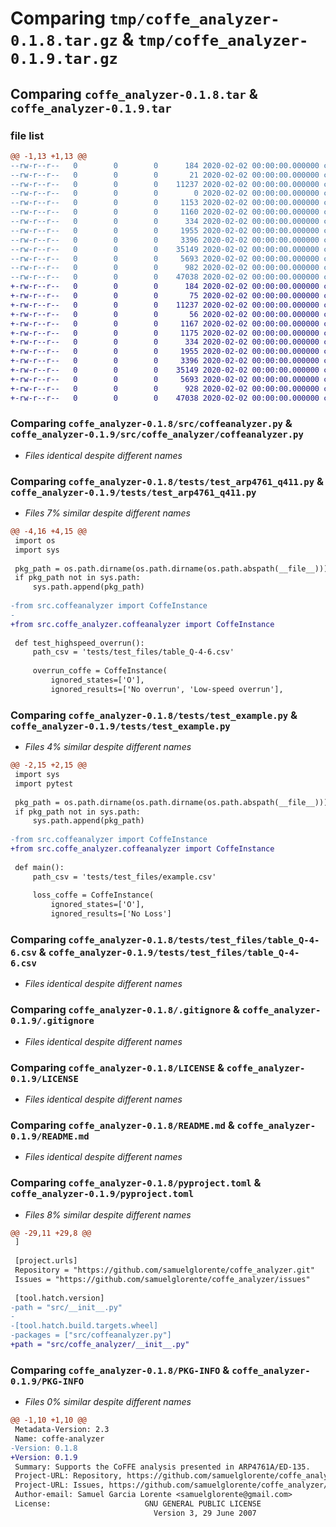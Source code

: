 # Comparing `tmp/coffe_analyzer-0.1.8.tar.gz` & `tmp/coffe_analyzer-0.1.9.tar.gz`

## Comparing `coffe_analyzer-0.1.8.tar` & `coffe_analyzer-0.1.9.tar`

### file list

```diff
@@ -1,13 +1,13 @@
--rw-r--r--   0        0        0      184 2020-02-02 00:00:00.000000 coffe_analyzer-0.1.8/requirements-dev.txt
--rw-r--r--   0        0        0       21 2020-02-02 00:00:00.000000 coffe_analyzer-0.1.8/src/__init__.py
--rw-r--r--   0        0        0    11237 2020-02-02 00:00:00.000000 coffe_analyzer-0.1.8/src/coffeanalyzer.py
--rw-r--r--   0        0        0        0 2020-02-02 00:00:00.000000 coffe_analyzer-0.1.8/tests/__init__.py
--rw-r--r--   0        0        0     1153 2020-02-02 00:00:00.000000 coffe_analyzer-0.1.8/tests/test_arp4761_q411.py
--rw-r--r--   0        0        0     1160 2020-02-02 00:00:00.000000 coffe_analyzer-0.1.8/tests/test_example.py
--rw-r--r--   0        0        0      334 2020-02-02 00:00:00.000000 coffe_analyzer-0.1.8/tests/test_files/example.csv
--rw-r--r--   0        0        0     1955 2020-02-02 00:00:00.000000 coffe_analyzer-0.1.8/tests/test_files/table_Q-4-6.csv
--rw-r--r--   0        0        0     3396 2020-02-02 00:00:00.000000 coffe_analyzer-0.1.8/.gitignore
--rw-r--r--   0        0        0    35149 2020-02-02 00:00:00.000000 coffe_analyzer-0.1.8/LICENSE
--rw-r--r--   0        0        0     5693 2020-02-02 00:00:00.000000 coffe_analyzer-0.1.8/README.md
--rw-r--r--   0        0        0      982 2020-02-02 00:00:00.000000 coffe_analyzer-0.1.8/pyproject.toml
--rw-r--r--   0        0        0    47038 2020-02-02 00:00:00.000000 coffe_analyzer-0.1.8/PKG-INFO
+-rw-r--r--   0        0        0      184 2020-02-02 00:00:00.000000 coffe_analyzer-0.1.9/requirements-dev.txt
+-rw-r--r--   0        0        0       75 2020-02-02 00:00:00.000000 coffe_analyzer-0.1.9/src/coffe_analyzer/__init__.py
+-rw-r--r--   0        0        0    11237 2020-02-02 00:00:00.000000 coffe_analyzer-0.1.9/src/coffe_analyzer/coffeanalyzer.py
+-rw-r--r--   0        0        0       56 2020-02-02 00:00:00.000000 coffe_analyzer-0.1.9/tests/__init__.py
+-rw-r--r--   0        0        0     1167 2020-02-02 00:00:00.000000 coffe_analyzer-0.1.9/tests/test_arp4761_q411.py
+-rw-r--r--   0        0        0     1175 2020-02-02 00:00:00.000000 coffe_analyzer-0.1.9/tests/test_example.py
+-rw-r--r--   0        0        0      334 2020-02-02 00:00:00.000000 coffe_analyzer-0.1.9/tests/test_files/example.csv
+-rw-r--r--   0        0        0     1955 2020-02-02 00:00:00.000000 coffe_analyzer-0.1.9/tests/test_files/table_Q-4-6.csv
+-rw-r--r--   0        0        0     3396 2020-02-02 00:00:00.000000 coffe_analyzer-0.1.9/.gitignore
+-rw-r--r--   0        0        0    35149 2020-02-02 00:00:00.000000 coffe_analyzer-0.1.9/LICENSE
+-rw-r--r--   0        0        0     5693 2020-02-02 00:00:00.000000 coffe_analyzer-0.1.9/README.md
+-rw-r--r--   0        0        0      928 2020-02-02 00:00:00.000000 coffe_analyzer-0.1.9/pyproject.toml
+-rw-r--r--   0        0        0    47038 2020-02-02 00:00:00.000000 coffe_analyzer-0.1.9/PKG-INFO
```

### Comparing `coffe_analyzer-0.1.8/src/coffeanalyzer.py` & `coffe_analyzer-0.1.9/src/coffe_analyzer/coffeanalyzer.py`

 * *Files identical despite different names*

### Comparing `coffe_analyzer-0.1.8/tests/test_arp4761_q411.py` & `coffe_analyzer-0.1.9/tests/test_arp4761_q411.py`

 * *Files 7% similar despite different names*

```diff
@@ -4,16 +4,15 @@
 import os
 import sys
 
 pkg_path = os.path.dirname(os.path.dirname(os.path.abspath(__file__)))
 if pkg_path not in sys.path:
     sys.path.append(pkg_path)
 
-from src.coffeanalyzer import CoffeInstance
-
+from src.coffe_analyzer.coffeanalyzer import CoffeInstance
 
 def test_highspeed_overrun():
     path_csv = 'tests/test_files/table_Q-4-6.csv'
 
     overrun_coffe = CoffeInstance(
         ignored_states=['O'], 
         ignored_results=['No overrun', 'Low-speed overrun'],
```

### Comparing `coffe_analyzer-0.1.8/tests/test_example.py` & `coffe_analyzer-0.1.9/tests/test_example.py`

 * *Files 4% similar despite different names*

```diff
@@ -2,15 +2,15 @@
 import sys
 import pytest
 
 pkg_path = os.path.dirname(os.path.dirname(os.path.abspath(__file__)))
 if pkg_path not in sys.path:
     sys.path.append(pkg_path)
     
-from src.coffeanalyzer import CoffeInstance
+from src.coffe_analyzer.coffeanalyzer import CoffeInstance
 
 def main():
     path_csv = 'tests/test_files/example.csv'
 
     loss_coffe = CoffeInstance(
         ignored_states=['O'], 
         ignored_results=['No Loss']
```

### Comparing `coffe_analyzer-0.1.8/tests/test_files/table_Q-4-6.csv` & `coffe_analyzer-0.1.9/tests/test_files/table_Q-4-6.csv`

 * *Files identical despite different names*

### Comparing `coffe_analyzer-0.1.8/.gitignore` & `coffe_analyzer-0.1.9/.gitignore`

 * *Files identical despite different names*

### Comparing `coffe_analyzer-0.1.8/LICENSE` & `coffe_analyzer-0.1.9/LICENSE`

 * *Files identical despite different names*

### Comparing `coffe_analyzer-0.1.8/README.md` & `coffe_analyzer-0.1.9/README.md`

 * *Files identical despite different names*

### Comparing `coffe_analyzer-0.1.8/pyproject.toml` & `coffe_analyzer-0.1.9/pyproject.toml`

 * *Files 8% similar despite different names*

```diff
@@ -29,11 +29,8 @@
 ]
 
 [project.urls]
 Repository = "https://github.com/samuelglorente/coffe_analyzer.git"
 Issues = "https://github.com/samuelglorente/coffe_analyzer/issues"
 
 [tool.hatch.version]
-path = "src/__init__.py"
-
-[tool.hatch.build.targets.wheel]
-packages = ["src/coffeanalyzer.py"]
+path = "src/coffe_analyzer/__init__.py"
```

### Comparing `coffe_analyzer-0.1.8/PKG-INFO` & `coffe_analyzer-0.1.9/PKG-INFO`

 * *Files 0% similar despite different names*

```diff
@@ -1,10 +1,10 @@
 Metadata-Version: 2.3
 Name: coffe-analyzer
-Version: 0.1.8
+Version: 0.1.9
 Summary: Supports the CoFFE analysis presented in ARP4761A/ED-135.
 Project-URL: Repository, https://github.com/samuelglorente/coffe_analyzer.git
 Project-URL: Issues, https://github.com/samuelglorente/coffe_analyzer/issues
 Author-email: Samuel Garcia Lorente <samuelglorente@gmail.com>
 License:                     GNU GENERAL PUBLIC LICENSE
                                Version 3, 29 June 2007
```

